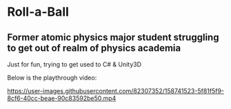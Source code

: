 # Roll-a-Ball
## Former atomic physics major student struggling to get out of realm of physics academia 


Just for fun, trying to get used to C# &amp; Unity3D


Below is the playthrough video:


https://user-images.githubusercontent.com/82307352/158741523-5f81f5f9-8cf6-40cc-beae-90c83592be50.mp4


